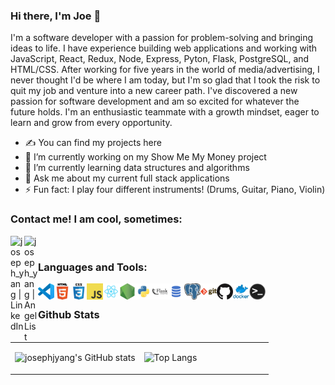 ### Hi there, I'm Joe 👋

I'm a software developer with a passion for problem-solving and bringing ideas to life. I have experience building web applications and working with JavaScript, React, Redux, Node, Express, Pyton, Flask, PostgreSQL, and HTML/CSS. After working for five years in the world of media/advertising, I never thought I'd be where I am today, but I'm so glad that I took the risk to quit my job and venture into a new career path. I've discovered a new passion for software development and am so excited for whatever the future holds. I'm an enthusiastic teammate with a growth mindset, eager to learn and grow from every opportunity.

- ✍ You can find my projects here
- 🔭 I’m currently working on my Show Me My Money project
- 🌱 I’m currently learning data structures and algorithms
- 💬 Ask me about my current full stack applications
- ⚡ Fun fact: I play four different instruments! (Drums, Guitar, Piano, Violin)


### Contact me! I am cool, sometimes:
[<img align="left" alt="joseph_yang | LinkedIn" width="22px" src="https://cdn.jsdelivr.net/npm/simple-icons@v3/icons/linkedin.svg" />][linkedin]
[<img align="left" alt="joseph_yang | AngelList" width="22px" src="https://cdn.jsdelivr.net/npm/simple-icons@3.13.0/icons/angellist.svg" />][angellist]

<br />

### Languages and Tools:

<img align="left" alt="Visual Studio Code" width="26px" src="https://raw.githubusercontent.com/github/explore/80688e429a7d4ef2fca1e82350fe8e3517d3494d/topics/visual-studio-code/visual-studio-code.png" />
<img align="left" alt="HTML5" width="26px" src="https://raw.githubusercontent.com/github/explore/80688e429a7d4ef2fca1e82350fe8e3517d3494d/topics/html/html.png" />
<img align="left" alt="CSS3" width="26px" src="https://raw.githubusercontent.com/github/explore/80688e429a7d4ef2fca1e82350fe8e3517d3494d/topics/css/css.png" />
<img align="left" alt="JavaScript" width="26px" src="https://raw.githubusercontent.com/github/explore/80688e429a7d4ef2fca1e82350fe8e3517d3494d/topics/javascript/javascript.png" />
<img align="left" alt="React" width="26px" src="https://raw.githubusercontent.com/github/explore/80688e429a7d4ef2fca1e82350fe8e3517d3494d/topics/react/react.png" />
<img align="left" alt="Node.js" width="26px" src="https://raw.githubusercontent.com/github/explore/80688e429a7d4ef2fca1e82350fe8e3517d3494d/topics/nodejs/nodejs.png" />
<img align="left" alt="python" width="26px" src="https://raw.githubusercontent.com/github/explore/80688e429a7d4ef2fca1e82350fe8e3517d3494d/topics/python/python.png" />
<img align="left" alt="flask" width="26px" src="https://raw.githubusercontent.com/github/explore/80688e429a7d4ef2fca1e82350fe8e3517d3494d/topics/flask/flask.png" />
<img align="left" alt="SQL" width="26px" src="https://raw.githubusercontent.com/github/explore/80688e429a7d4ef2fca1e82350fe8e3517d3494d/topics/sql/sql.png" />
<img align="left" alt="postgreSQL" width="26px" src="https://raw.githubusercontent.com/github/explore/80688e429a7d4ef2fca1e82350fe8e3517d3494d/topics/postgresql/postgresql.png" />
<img align="left" alt="Git" width="26px" src="https://raw.githubusercontent.com/github/explore/80688e429a7d4ef2fca1e82350fe8e3517d3494d/topics/git/git.png" />
<img align="left" alt="GitHub" width="26px" src="https://raw.githubusercontent.com/github/explore/78df643247d429f6cc873026c0622819ad797942/topics/github/github.png" />
<img align="left" alt="Docker" width="26px" src="https://raw.githubusercontent.com/github/explore/80688e429a7d4ef2fca1e82350fe8e3517d3494d/topics/docker/docker.png" />
<img align="left" alt="Terminal" width="26px" src="https://raw.githubusercontent.com/github/explore/80688e429a7d4ef2fca1e82350fe8e3517d3494d/topics/terminal/terminal.png" />

<br />

### Github Stats  
<table><tr><td valign="top" width="50%">

![josephjyang's GitHub stats](https://github-readme-stats.vercel.app/api?username=josephjyang&show_icons=true)

</td><td valign="top" width="50%">

![Top Langs](https://github-readme-stats.vercel.app/api/top-langs/?username=josephjyang&layout=compact)

</td></tr></table>  

<br/>  



[instagram]: https://www.instagram.com/josephjyang/
[linkedin]: https://www.linkedin.com/in/josephjyang/
[angellist]: https://angel.co/u/joseph-yang-1


<!--
**josephjyang/josephjyang** is a ✨ _special_ ✨ repository because its `README.md` (this file) appears on your GitHub profile.

Here are some ideas to get you started:

- 🔭 I’m currently working on ...
- 🌱 I’m currently learning ...
- 👯 I’m looking to collaborate on ...
- 🤔 I’m looking for help with ...
- 💬 Ask me about ...
- 📫 How to reach me: ...
- 😄 Pronouns: ...
- ⚡ Fun fact: ...
-->

